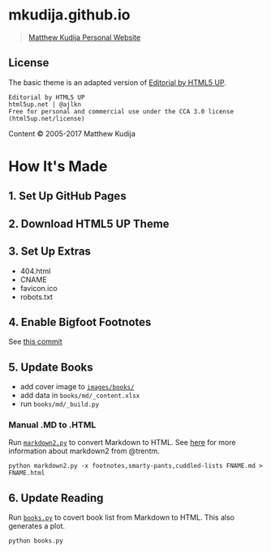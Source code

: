 # mkudija.github.io
> [Matthew Kudija Personal Website](http://matthewkudija.com/)

## License
The basic theme is an adapted version of [Editorial by HTML5 UP](https://html5up.net/editorial).

```
Editorial by HTML5 UP
html5up.net | @ajlkn
Free for personal and commercial use under the CCA 3.0 license (html5up.net/license)
```

Content © 2005-2017 Matthew Kudija

# How It's Made

## 1. Set Up GitHub Pages

## 2. Download HTML5 UP Theme

## 3. Set Up Extras
- 404.html
- CNAME
- favicon.ico
- robots.txt

## 4. Enable Bigfoot Footnotes
See [this commit](https://github.com/mkudija/mkudija.github.io/commit/8f6ed3f882466ee92a2aa00a8afec854b9b390ec)

## 5. Update Books
- add cover image to [`images/books/`](images/books/)
- add data in `books/md/_content.xlsx`
- run `books/md/_build.py`

### Manual .MD to .HTML
Run [`markdown2.py`](/book-reviews/md/markdown2.py) to convert Markdown to HTML. See [here](https://github.com/trentm/python-markdown2) for more information about markdown2 from @trentm.

```
python markdown2.py -x footnotes,smarty-pants,cuddled-lists FNAME.md > FNAME.html
```

## 6. Update Reading
Run [`books.py`](/reading/books.py) to covert book list from Markdown to HTML. This also generates a plot.

```
python books.py
```

